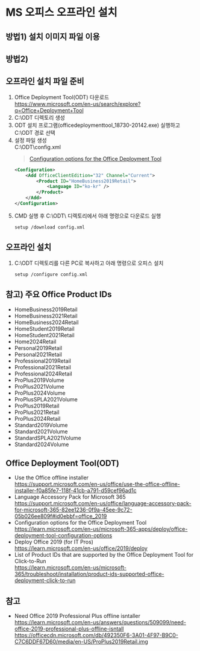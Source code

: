 # MS 오피스 오프라인 설치



## 방법1) 설치 이미지 파일 이용


## 방법2) 




## 오프라인 설치 파일 준비
1. Office Deployment Tool(ODT) 다운로드<br>
    https://www.microsoft.com/en-us/search/explore?q=Office+Deployment+Tool
1. C:\ODT 디렉토리 생성
1. ODT 설치 프로그램(officedeploymenttool_18730-20142.exe) 실행하고 C:\ODT 경로 선택
1. 설정 파일 생성<br>
    C:\ODT\config.xml<br>
    > [Configuration options for the Office Deployment Tool](https://learn.microsoft.com/en-us/microsoft-365-apps/deploy/office-deployment-tool-configuration-options)
    ```xml
    <Configuration>
        <Add OfficeClientEdition="32" Channel="Current">
            <Product ID="HomeBusiness2019Retail">
                <Language ID="ko-kr" />
            </Product>
        </Add>
    </Configuration>
    ```
1. CMD 실행 후 C:\ODT\ 디렉토리에서 아래 명령으로 다운로드 실행
    ```dos
    setup /download config.xml
    ```


## 오프라인 설치
1. C:\ODT 디렉토리를 다른 PC로 복사하고 아래 명령으로 오피스 설치
    ```dos
    setup /configure config.xml
    ```

## 참고) 주요 Office Product IDs
- HomeBusiness2019Retail
- HomeBusiness2021Retail
- HomeBusiness2024Retail
- HomeStudent2019Retail
- HomeStudent2021Retail
- Home2024Retail
- Personal2019Retail
- Personal2021Retail
- Professional2019Retail
- Professional2021Retail
- Professional2024Retail
- ProPlus2019Volume
- ProPlus2021Volume
- ProPlus2024Volume
- ProPlusSPLA2021Volume
- ProPlus2019Retail
- ProPlus2021Retail
- ProPlus2024Retail
- Standard2019Volume
- Standard2021Volume
- StandardSPLA2021Volume
- Standard2024Volume


## Office Deployment Tool(ODT)
- Use the Office offline installer<br>
    https://support.microsoft.com/en-us/office/use-the-office-offline-installer-f0a85fe7-118f-41cb-a791-d59cef96ad1c
- Language Accessory Pack for Microsoft 365<br>
    https://support.microsoft.com/en-us/office/language-accessory-pack-for-microsoft-365-82ee1236-0f9a-45ee-9c72-05b026ee809f#id0ebbf=office_2019
- Configuration options for the Office Deployment Tool<br>
    https://learn.microsoft.com/en-us/microsoft-365-apps/deploy/office-deployment-tool-configuration-options
- Deploy Office 2019 (for IT Pros)<br>
    https://learn.microsoft.com/en-us/office/2019/deploy
- List of Product IDs that are supported by the Office Deployment Tool for Click-to-Run<br>
    https://learn.microsoft.com/en-us/microsoft-365/troubleshoot/installation/product-ids-supported-office-deployment-click-to-run


## 참고
- Need Office 2019 Professional Plus offline isntaller<br>
    https://learn.microsoft.com/en-us/answers/questions/509099/need-office-2019-professional-plus-offline-isntall
    https://officecdn.microsoft.com/db/492350F6-3A01-4F97-B9C0-C7C6DDF67D60/media/en-US/ProPlus2019Retail.img




